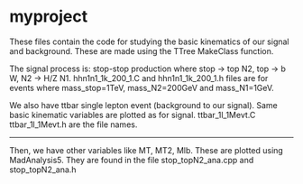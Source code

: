 # myproject

These files contain the code for studying the basic kinematics of our signal and background.
These are made using the TTree MakeClass function. 

The signal process is: stop-stop production where stop -> top N2, top -> b W, N2 -> H/Z N1. hhn1n1_1k_200_1.C and hhn1n1_1k_200_1.h files are for events where mass_stop=1TeV, mass_N2=200GeV and mass_N1=1GeV. 

We also have ttbar single lepton event (background to our signal). Same basic kinematic variables are plotted as for signal.
ttbar_1l_1Mevt.C ttbar_1l_1Mevt.h are the file names.


------------------------------------
Then, we have other variables like MT, MT2, Mlb. These are plotted using MadAnalysis5. They are found in the file stop_topN2_ana.cpp and stop_topN2_ana.h


